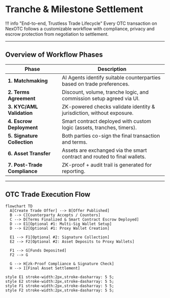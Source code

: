# Tranche & Milestone Settlement

!!! info "End-to-end, Trustless Trade Lifecycle"
    Every OTC transaction on NexOTC follows a customizable workflow with compliance, privacy and escrow protection from negotiation to settlement.

---

<h2>Overview of Workflow Phases</h2>

| Phase                    | Description                                                                 |
|--------------------------|-----------------------------------------------------------------------------|
| **1. Matchmaking**       | AI Agents identify suitable counterparties based on trade preferences.     |
| **2. Terms Agreement**   | Discount, volume, tranche logic, and commission setup agreed via UI.       |
| **3. KYC/AML Validation**| ZK-powered checks validate identity & jurisdiction, without exposure.     |
| **4. Escrow Deployment** | Smart contract deployed with custom logic (assets, tranches, timers).      |
| **5. Signature Collection** | Both parties co-sign the final transaction and terms.                  |
| **6. Asset Transfer**    | Assets are exchanged via the smart contract and routed to final wallets.   |
| **7. Post-Trade Compliance** | ZK-proof + audit trail is generated for reporting.                  |

---

<h2>OTC Trade Execution Flow</h2>

```mermaid
flowchart TD
  A[Create Trade Offer] --> B[Offer Published]
  B --> C[Counterparty Accepts / Counters]
  C --> D[Terms Finalized & Smart Contract Escrow Deployed]
  D --> E1[Optional #1: Multi-Sig Wallet Setup]
  D --> E2[Optional #1: Proxy Wallet Creation]

  E1 --> F1[Optional #2: Signature Collection]
  E2 --> F2[Optional #2: Asset Deposits to Proxy Wallets]

  F1 --> G[Funds Deposited]
  F2 --> G

  G --> H[zk-Proof Compliance & Signature Check]
  H --> I[Final Asset Settlement]

style E1 stroke-width:2px,stroke-dasharray: 5 5;
style E2 stroke-width:2px,stroke-dasharray: 5 5;
style F1 stroke-width:2px,stroke-dasharray: 5 5;
style F2 stroke-width:2px,stroke-dasharray: 5 5;
```